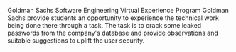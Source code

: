 Goldman Sachs Software Engineering Virtual Experience Program
Goldman Sachs provide students an opportunity to experience the technical work being done there through a task. The task is to crack some leaked passwords from the company's database and provide observations and suitable suggestions to uplift the user security.

